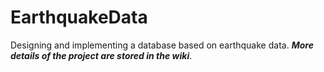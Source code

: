 # EarthquakeData
Designing and implementing a database based on earthquake data. ***More details of the project are stored in the wiki***.